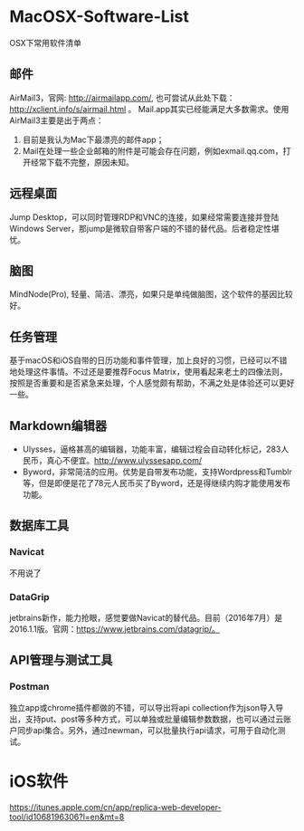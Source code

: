 # MacOSX-Software-List
OSX下常用软件清单

## 邮件
AirMail3，官网: http://airmailapp.com/, 也可尝试从此处下载：http://xclient.info/s/airmail.html 。
Mail.app其实已经能满足大多数需求。使用AirMail3主要是出于两点：

1. 目前是我认为Mac下最漂亮的邮件app；
2. Mail在处理一些企业邮箱的附件是可能会存在问题，例如exmail.qq.com，打开经常下载不完整，原因未知。

## 远程桌面
Jump Desktop，可以同时管理RDP和VNC的连接，如果经常需要连接并登陆Windows Server，那jump是微软自带客户端的不错的替代品。后者稳定性堪忧。

## 脑图
MindNode(Pro), 轻量、简洁、漂亮，如果只是单纯做脑图，这个软件的基因比较好。

## 任务管理
基于macOS和iOS自带的日历功能和事件管理，加上良好的习惯，已经可以不错地处理这件事情。不过还是要推荐Focus Matrix，使用看起来老土的四像法则，按照是否重要和是否紧急来处理，个人感觉颇有帮助，不满之处是体验还可以更好一些。

## Markdown编辑器
* Ulysses，逼格甚高的编辑器，功能丰富，编辑过程会自动转化标记，283人民币，真心不便宜。http://www.ulyssesapp.com/
* Byword，非常简洁的应用。优势是自带发布功能，支持Wordpress和Tumblr等，但是即便是花了78元人民币买了Byword，还是得继续内购才能使用发布功能。

## 数据库工具
### Navicat
不用说了
### DataGrip
jetbrains新作，能力抢眼，感觉要做Navicat的替代品。目前（2016年7月）是2016.1.1版。官网：https://www.jetbrains.com/datagrip/。

## API管理与测试工具
### Postman
独立app或chrome插件都做的不错，可以导出将api collection作为json导入导出，支持put、post等多种方式，可以单独或批量编辑参数数据，也可以通过云账户同步api集合。另外，通过newman，可以批量执行api请求，可用于自动化测试。

# iOS软件
https://itunes.apple.com/cn/app/replica-web-developer-tool/id1068196306?l=en&mt=8


